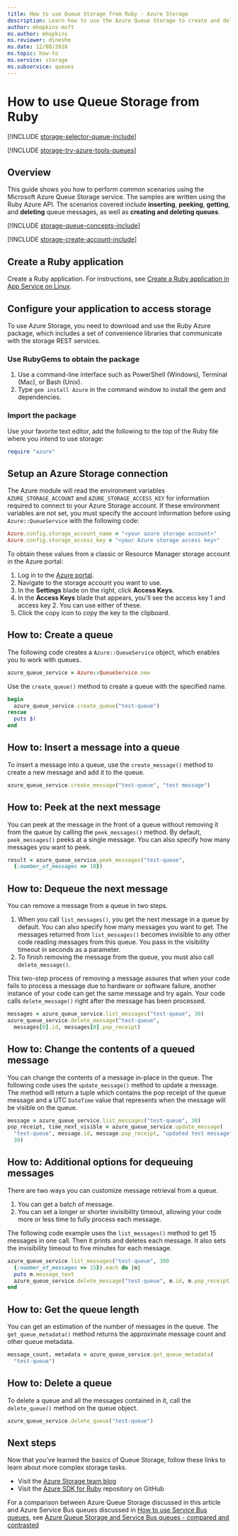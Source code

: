 ```yaml
---
title: How to use Queue Storage from Ruby - Azure Storage
description: Learn how to use the Azure Queue Storage to create and delete queues, and insert, get, and delete messages. Samples written in Ruby.
author: mhopkins-msft
ms.author: mhopkins
ms.reviewer: dineshm
ms.date: 12/08/2016
ms.topic: how-to
ms.service: storage
ms.subservice: queues
---
```


# How to use Queue Storage from Ruby

[!INCLUDE [storage-selector-queue-include](../../../includes/storage-selector-queue-include.md)]

[!INCLUDE [storage-try-azure-tools-queues](../../../includes/storage-try-azure-tools-queues.md)]

## Overview

This guide shows you how to perform common scenarios using the Microsoft Azure Queue Storage service. The samples are written using the Ruby Azure API. The scenarios covered include **inserting**, **peeking**, **getting**, and **deleting** queue messages, as well as **creating and deleting queues**.

[!INCLUDE [storage-queue-concepts-include](../../../includes/storage-queue-concepts-include.md)]

[!INCLUDE [storage-create-account-include](../../../includes/storage-create-account-include.md)]

## Create a Ruby application

Create a Ruby application. For instructions, see [Create a Ruby application in App Service on Linux](../../app-service/quickstart-ruby.md).

## Configure your application to access storage

To use Azure Storage, you need to download and use the Ruby Azure package, which includes a set of convenience libraries that communicate with the storage REST services.

<!-- docutune:ignore Terminal -->

### Use RubyGems to obtain the package

1. Use a command-line interface such as PowerShell (Windows), Terminal (Mac), or Bash (Unix).
2. Type `gem install Azure` in the command window to install the gem and dependencies.

### Import the package

Use your favorite text editor, add the following to the top of the Ruby file where you intend to use storage:

```ruby
require "azure"
```

## Setup an Azure Storage connection

The Azure module will read the environment variables `AZURE_STORAGE_ACCOUNT` and `AZURE_STORAGE_ACCESS_KEY` for information required to connect to your Azure Storage account. If these environment variables are not set, you must specify the account information before using `Azure::QueueService` with the following code:

```ruby
Azure.config.storage_account_name = "<your azure storage account>"
Azure.config.storage_access_key = "<your Azure storage access key>"
```

To obtain these values from a classic or Resource Manager storage account in the Azure portal:

1. Log in to the [Azure portal](https://portal.azure.com).
2. Navigate to the storage account you want to use.
3. In the **Settings** blade on the right, click **Access Keys**.
4. In the **Access Keys** blade that appears, you'll see the access key 1 and access key 2. You can use either of these.
5. Click the copy icon to copy the key to the clipboard.

## How to: Create a queue

The following code creates a `Azure::QueueService` object, which enables you to work with queues.

```ruby
azure_queue_service = Azure::QueueService.new
```

Use the `create_queue()` method to create a queue with the specified name.

```ruby
begin
  azure_queue_service.create_queue("test-queue")
rescue
  puts $!
end
```

## How to: Insert a message into a queue

To insert a message into a queue, use the `create_message()` method to create a new message and add it to the queue.

```ruby
azure_queue_service.create_message("test-queue", "test message")
```

## How to: Peek at the next message

You can peek at the message in the front of a queue without removing it from the queue by calling the `peek_messages()` method. By default, `peek_messages()` peeks at a single message. You can also specify how many messages you want to peek.

```ruby
result = azure_queue_service.peek_messages("test-queue",
  {:number_of_messages => 10})
```

## How to: Dequeue the next message

You can remove a message from a queue in two steps.

1. When you call `list_messages()`, you get the next message in a queue by default. You can also specify how many messages you want to get. The messages returned from `list_messages()` becomes invisible to any other code reading messages from this queue. You pass in the visibility timeout in seconds as a parameter.
2. To finish removing the message from the queue, you must also call `delete_message()`.

This two-step process of removing a message assures that when your code fails to process a message due to hardware or software failure, another instance of your code can get the same message and try again. Your code calls `delete_message()` right after the message has been processed.

```ruby
messages = azure_queue_service.list_messages("test-queue", 30)
azure_queue_service.delete_message("test-queue",
  messages[0].id, messages[0].pop_receipt)
```

## How to: Change the contents of a queued message

You can change the contents of a message in-place in the queue. The following code uses the `update_message()` method to update a message. The method will return a tuple which contains the pop receipt of the queue message and a UTC `DateTime` value that represents when the message will be visible on the queue.

```ruby
message = azure_queue_service.list_messages("test-queue", 30)
pop_receipt, time_next_visible = azure_queue_service.update_message(
  "test-queue", message.id, message.pop_receipt, "updated test message",
  30)
```

## How to: Additional options for dequeuing messages

There are two ways you can customize message retrieval from a queue.

1. You can get a batch of message.
2. You can set a longer or shorter invisibility timeout, allowing your code more or less time to fully process each message.

The following code example uses the `list_messages()` method to get 15 messages in one call. Then it prints and deletes each message. It also sets the invisibility timeout to five minutes for each message.

```ruby
azure_queue_service.list_messages("test-queue", 300
  {:number_of_messages => 15}).each do |m|
  puts m.message_text
  azure_queue_service.delete_message("test-queue", m.id, m.pop_receipt)
end
```

## How to: Get the queue length

You can get an estimation of the number of messages in the queue. The `get_queue_metadata()` method returns the approximate message count and other queue metadata.

```ruby
message_count, metadata = azure_queue_service.get_queue_metadata(
  "test-queue")
```

## How to: Delete a queue

To delete a queue and all the messages contained in it, call the `delete_queue()` method on the queue object.

```ruby
azure_queue_service.delete_queue("test-queue")
```

## Next steps

Now that you've learned the basics of Queue Storage, follow these links to learn about more complex storage tasks.

- Visit the [Azure Storage team blog](/archive/blogs/windowsazurestorage/)
- Visit the [Azure SDK for Ruby](https://github.com/WindowsAzure/azure-sdk-for-ruby) repository on GitHub

For a comparison between Azure Queue Storage discussed in this article and Azure Service Bus queues discussed in [How to use Service Bus queues](https://azure.microsoft.com/develop/ruby/how-to-guides/service-bus-queues/), see [Azure Queue Storage and Service Bus queues - compared and contrasted](../../service-bus-messaging/service-bus-azure-and-service-bus-queues-compared-contrasted.md)
